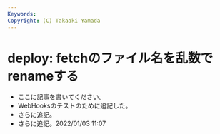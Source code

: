 ```yaml
---
Keywords: 
Copyright: (C) Takaaki Yamada
---
```


# deploy: fetchのファイル名を乱数でrenameする

* ここに記事を書いてください。
* WebHooksのテストのために追記した。
* さらに追記。
* さらに追記。2022/01/03 11:07

